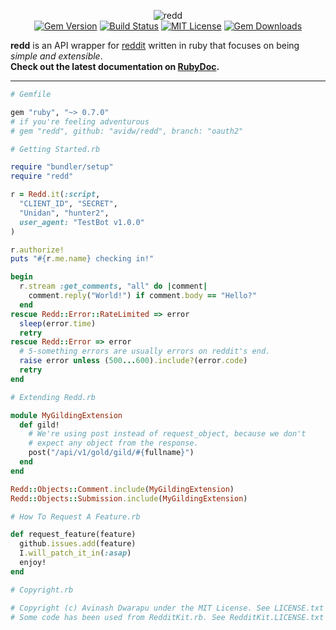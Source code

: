 <p align="center">
  <img src="https://i.imgur.com/2JfE4M1.png" alt="redd"><br>
  <a href="https://rubygems.org/gems/redd"><img src="http://img.shields.io/gem/v/redd.svg?style=flat-square" alt="Gem Version"></a>
  <a href="https://travis-ci.org/avidw/redd"><img src="http://img.shields.io/travis/avidw/redd.svg?style=flat-square" alt="Build Status"></a>
  <a href="https://rubygems.org/gems/redd"><img src="http://img.shields.io/badge/license-MIT-blue.svg?style=flat-square" alt="MIT License"></a>
  <a href="https://rubygems.org/gems/redd"><img src="http://img.shields.io/gem/dt/redd.svg?style=flat-square" alt="Gem Downloads"></a>
</p>

**redd** is an API wrapper for [reddit](http://www.reddit.com/dev/api) written in ruby that focuses on being *simple and extensible*.  
**Check out the latest documentation on [RubyDoc](http://rubydoc.info/github/avidw/redd/oauth2/frames).**

---

```ruby
# Gemfile

gem "ruby", "~> 0.7.0"
# if you're feeling adventurous
# gem "redd", github: "avidw/redd", branch: "oauth2"
```

```ruby
# Getting Started.rb

require "bundler/setup"
require "redd"

r = Redd.it(:script,
  "CLIENT_ID", "SECRET",
  "Unidan", "hunter2",
  user_agent: "TestBot v1.0.0"
)

r.authorize!
puts "#{r.me.name} checking in!"

begin
  r.stream :get_comments, "all" do |comment|
    comment.reply("World!") if comment.body == "Hello?"
  end
rescue Redd::Error::RateLimited => error
  sleep(error.time)
  retry
rescue Redd::Error => error
  # 5-something errors are usually errors on reddit's end.
  raise error unless (500...600).include?(error.code)
  retry
end

```

```ruby
# Extending Redd.rb

module MyGildingExtension
  def gild!
    # We're using post instead of request_object, because we don't
    # expect any object from the response.
    post("/api/v1/gold/gild/#{fullname}")
  end
end

Redd::Objects::Comment.include(MyGildingExtension)
Redd::Objects::Submission.include(MyGildingExtension)
```

```ruby
# How To Request A Feature.rb

def request_feature(feature)
  github.issues.add(feature)
  I.will_patch_it_in(:asap)
  enjoy!
end
```

```ruby
# Copyright.rb

# Copyright (c) Avinash Dwarapu under the MIT License. See LICENSE.txt for more details.
# Some code has been used from RedditKit.rb. See RedditKit.LICENSE.txt for more details.
```
